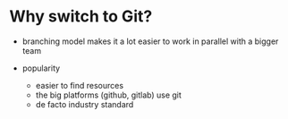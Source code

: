 # Why switch to Git?

- branching model makes it a lot easier to work in parallel with a bigger team

- popularity
  - easier to find resources
  - the big platforms (github, gitlab) use git
  - de facto industry standard